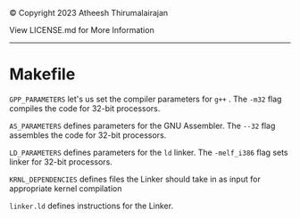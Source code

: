 © Copyright 2023 Atheesh Thirumalairajan

View LICENSE.md for More Information

---

# Makefile

`GPP_PARAMETERS` let's us set the compiler parameters for `g++` . The `-m32` flag compiles the code for 32-bit processors.

`AS_PARAMETERS` defines parameters for the GNU Assembler. The `--32` flag assembles the code for 32-bit processors.

`LD_PARAMETERS` defines parameters for the `ld` linker. The `-melf_i386` flag sets linker for 32-bit processors.

`KRNL_DEPENDENCIES` defines files the Linker should take in as input for appropriate kernel compilation

`linker.ld` defines instructions for the Linker.